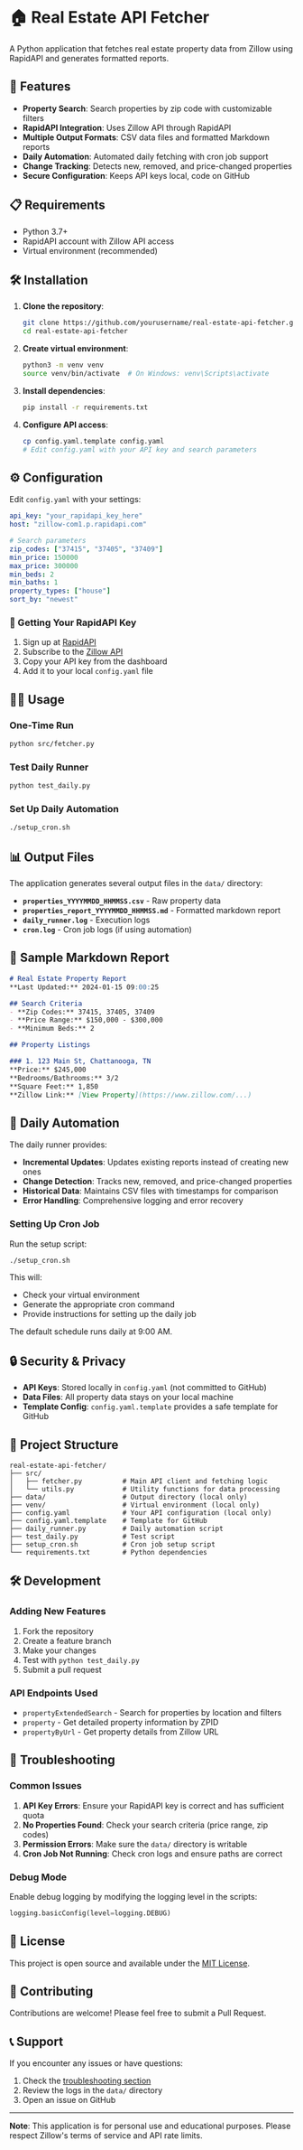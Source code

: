 # 🏠 Real Estate API Fetcher

A Python application that fetches real estate property data from Zillow using RapidAPI and generates formatted reports.

## 🚀 Features

- **Property Search**: Search properties by zip code with customizable filters
- **RapidAPI Integration**: Uses Zillow API through RapidAPI
- **Multiple Output Formats**: CSV data files and formatted Markdown reports
- **Daily Automation**: Automated daily fetching with cron job support
- **Change Tracking**: Detects new, removed, and price-changed properties
- **Secure Configuration**: Keeps API keys local, code on GitHub

## 📋 Requirements

- Python 3.7+
- RapidAPI account with Zillow API access
- Virtual environment (recommended)

## 🛠️ Installation

1. **Clone the repository**:
   ```bash
   git clone https://github.com/yourusername/real-estate-api-fetcher.git
   cd real-estate-api-fetcher
   ```

2. **Create virtual environment**:
   ```bash
   python3 -m venv venv
   source venv/bin/activate  # On Windows: venv\Scripts\activate
   ```

3. **Install dependencies**:
   ```bash
   pip install -r requirements.txt
   ```

4. **Configure API access**:
   ```bash
   cp config.yaml.template config.yaml
   # Edit config.yaml with your API key and search parameters
   ```

## ⚙️ Configuration

Edit `config.yaml` with your settings:

```yaml
api_key: "your_rapidapi_key_here"
host: "zillow-com1.p.rapidapi.com"

# Search parameters
zip_codes: ["37415", "37405", "37409"]
min_price: 150000
max_price: 300000
min_beds: 2
min_baths: 1
property_types: ["house"]
sort_by: "newest"
```

### 🔑 Getting Your RapidAPI Key

1. Sign up at [RapidAPI](https://rapidapi.com/)
2. Subscribe to the [Zillow API](https://rapidapi.com/s.mahmoud97/api/zillow-com1/)
3. Copy your API key from the dashboard
4. Add it to your local `config.yaml` file

## 🏃‍♂️ Usage

### One-Time Run
```bash
python src/fetcher.py
```

### Test Daily Runner
```bash
python test_daily.py
```

### Set Up Daily Automation
```bash
./setup_cron.sh
```

## 📊 Output Files

The application generates several output files in the `data/` directory:

- **`properties_YYYYMMDD_HHMMSS.csv`** - Raw property data
- **`properties_report_YYYYMMDD_HHMMSS.md`** - Formatted markdown report
- **`daily_runner.log`** - Execution logs
- **`cron.log`** - Cron job logs (if using automation)

## 📝 Sample Markdown Report

```markdown
# Real Estate Property Report
**Last Updated:** 2024-01-15 09:00:25

## Search Criteria
- **Zip Codes:** 37415, 37405, 37409
- **Price Range:** $150,000 - $300,000
- **Minimum Beds:** 2

## Property Listings

### 1. 123 Main St, Chattanooga, TN
**Price:** $245,000
**Bedrooms/Bathrooms:** 3/2
**Square Feet:** 1,850
**Zillow Link:** [View Property](https://www.zillow.com/...)
```

## 🔄 Daily Automation

The daily runner provides:

- **Incremental Updates**: Updates existing reports instead of creating new ones
- **Change Detection**: Tracks new, removed, and price-changed properties
- **Historical Data**: Maintains CSV files with timestamps for comparison
- **Error Handling**: Comprehensive logging and error recovery

### Setting Up Cron Job

Run the setup script:
```bash
./setup_cron.sh
```

This will:
- Check your virtual environment
- Generate the appropriate cron command
- Provide instructions for setting up the daily job

The default schedule runs daily at 9:00 AM.

## 🔒 Security & Privacy

- **API Keys**: Stored locally in `config.yaml` (not committed to GitHub)
- **Data Files**: All property data stays on your local machine
- **Template Config**: `config.yaml.template` provides a safe template for GitHub

## 📁 Project Structure

```
real-estate-api-fetcher/
├── src/
│   ├── fetcher.py          # Main API client and fetching logic
│   └── utils.py            # Utility functions for data processing
├── data/                   # Output directory (local only)
├── venv/                   # Virtual environment (local only)
├── config.yaml             # Your API configuration (local only)
├── config.yaml.template    # Template for GitHub
├── daily_runner.py         # Daily automation script
├── test_daily.py           # Test script
├── setup_cron.sh           # Cron job setup script
└── requirements.txt        # Python dependencies
```

## 🛠️ Development

### Adding New Features

1. Fork the repository
2. Create a feature branch
3. Make your changes
4. Test with `python test_daily.py`
5. Submit a pull request

### API Endpoints Used

- `propertyExtendedSearch` - Search for properties by location and filters
- `property` - Get detailed property information by ZPID
- `propertyByUrl` - Get property details from Zillow URL

## 🐛 Troubleshooting

### Common Issues

1. **API Key Errors**: Ensure your RapidAPI key is correct and has sufficient quota
2. **No Properties Found**: Check your search criteria (price range, zip codes)
3. **Permission Errors**: Make sure the `data/` directory is writable
4. **Cron Job Not Running**: Check cron logs and ensure paths are correct

### Debug Mode

Enable debug logging by modifying the logging level in the scripts:
```python
logging.basicConfig(level=logging.DEBUG)
```

## 📄 License

This project is open source and available under the [MIT License](LICENSE).

## 🤝 Contributing

Contributions are welcome! Please feel free to submit a Pull Request.

## 📞 Support

If you encounter any issues or have questions:

1. Check the [troubleshooting section](#-troubleshooting)
2. Review the logs in the `data/` directory
3. Open an issue on GitHub

---

**Note**: This application is for personal use and educational purposes. Please respect Zillow's terms of service and API rate limits.